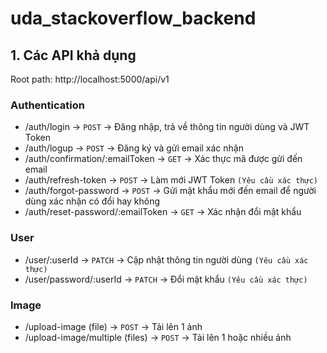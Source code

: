 # uda_stackoverflow_backend

## 1. Các API khả dụng
Root path: http://localhost:5000/api/v1
### Authentication
- /auth/login -> `POST` -> Đăng nhập, trả về thông tin người dùng và JWT Token
- /auth/logup -> `POST` -> Đăng ký và gửi email xác nhận
- /auth/confirmation/:emailToken -> `GET` -> Xác thực mã được gửi đến email
- /auth/refresh-token -> `POST` -> Làm mới JWT Token `(Yêu cầu xác thực)`
- /auth/forgot-password -> `POST` -> Gửi mật khẩu mới đến email để người dùng xác nhận có đổi hay không
- /auth/reset-password/:emailToken -> `GET` -> Xác nhận đổi mật khẩu

### User
- /user/:userId -> `PATCH` -> Cập nhật thông tin người dùng `(Yêu cầu xác thực)`
- /user/password/:userId -> `PATCH` -> Đổi mật khẩu `(Yêu cầu xác thực)`

### Image
- /upload-image (file) -> `POST` -> Tải lên 1 ảnh
- /upload-image/multiple (files) -> `POST` -> Tải lên 1 hoặc nhiều ảnh
